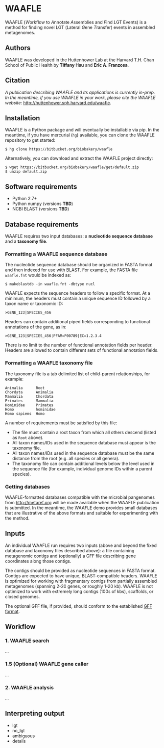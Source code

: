 # WAAFLE

WAAFLE (*W*orkflow to *A*nnotate *A*ssemblies and *F*ind *L*GT Events) is a method for finding novel LGT (*L*ateral *G*ene *T*ransfer) events in assembled metagenomes.

## Authors

WAAFLE was developed in the Huttenhower Lab at the Harvard T.H. Chan School of Public Health by **Tiffany Hsu** and **Eric A. Franzosa**.

## Citation

*A publication describing WAAFLE and its applications is currently in-prep. In the meantime, if you use WAAFLE in your work, please cite the WAAFLE website:* http://huttenhower.sph.harvard.edu/waafle.

## Installation

WAAFLE is a Python package and will eventually be installable via pip. In the meantime, if you have mercurial (`hg`) available, you can clone the WAAFLE repository to get started:

```
$ hg clone https://bitbucket.org/biobakery/waafle
```

Alternatively, you can download and extract the WAAFLE project directly:

```
$ wget https://bitbucket.org/biobakery/waafle/get/default.zip
$ unzip default.zip
```

## Software requirements

* Python 2.7+
* Python numpy (versions **TBD**)
* NCBI BLAST (versions **TBD**)

## Database requirements

WAAFLE requires two input databases: a **nucleotide sequence database** and a **taxonomy file**. 

### Formatting a WAAFLE sequence database

The nucleotide sequence database should be organized in FASTA format and then indexed for use with BLAST. For example, the FASTA file `waafle.fnt` would be indexed as:

```
$ makeblastdb -in waafle.fnt -dbtype nucl
```

WAAFLE expects the sequence headers to follow a specific format. At a minimum, the headers must contain a unique sequence ID followed by a taxon name or taxonomic ID:

```
>GENE_123|SPECIES_456
```

Headers can contain additional piped fields corresponding to functional annotations of the gene, as in:

```
>GENE_123|SPECIES_456|PFAM=P00789|EC=1.2.3.4
```

There is no limit to the number of functional annotation fields per header. Headers are allowed to contain different sets of functional annotation fields.

### Formatting a WAAFLE taxonomy file

The taxonomy file is a tab delimited list of child-parent relationships, for example:

```
Animalia      Root
Chordata      Animalia
Mammalia      Chordata
Primates      Mammalia
Hominidae     Primates
Homo          hominidae
Homo sapiens  Homo
```

A number of requirements must be satisfied by this file:

* The file must contain a root taxon from which all others descend (listed as `Root` above).
* All taxon names/IDs used in the sequence database must appear is the taxonomy file.
* All taxon names/IDs used in the sequence database must be the same distance from the root (e.g. all species or all genera).
* The taxonomy file can contain additional levels below the level used in the sequence file (for example, individual genome IDs within a parent species).

### Getting databases

WAAFLE-formatted databases compatible with the microbial pangenomes from http://metaref.org will be made available when the WAAFLE publication is submitted. In the meantime, the WAAFLE demo provides small databases that are illustrative of the above formats and suitable for experimenting with the method.

## Inputs

An individual WAAFLE run requires two inputs (above and beyond the fixed database and taxonomy files described above): a file containing metagenomic contigs and (optionally) a GFF file describing gene coordinates along those contigs.

The contigs should be provided as nucleotide sequences in FASTA format. Contigs are expected to have unique, BLAST-compatible headers. WAAFLE is optimized for working with fragmentary contigs from partially assembled metagenomes (spanning 2-20 genes, or roughly 1-20 kb). WAAFLE is not optimized to work with extremely long contigs (100s of kbs), scaffolds, or closed genomes.

The optional GFF file, if provided, should conform to the established [GFF format]([https://useast.ensembl.org/info/website/upload/gff.html).

## Workflow

### 1. WAAFLE search

...

### 1.5 (Optional) WAAFLE gene caller 

...

### 2. WAAFLE analysis

...

## Interpreting output

* lgt
* no_lgt
* ambiguous
* details